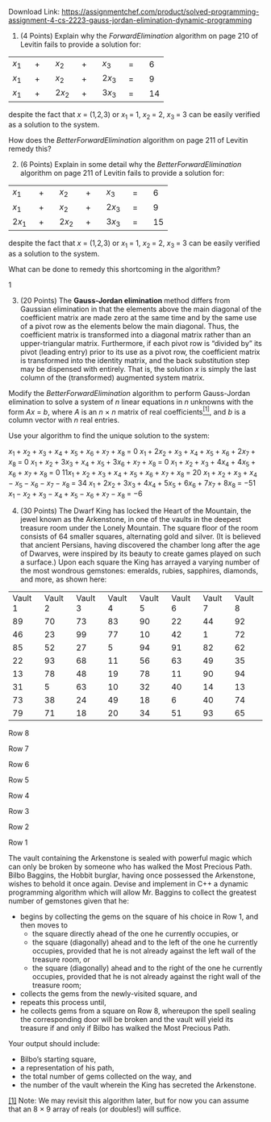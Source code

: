 Download Link: https://assignmentchef.com/product/solved-programming-assignment-4-cs-2223-gauss-jordan-elimination-dynamic-programming
<br>



<ol>

 <li>(4 Points) Explain why the <em>ForwardElimination </em>algorithm on page 210 of Levitin fails to provide a solution for:</li>

</ol>

<table width="193">

 <tbody>

  <tr>

   <td width="28"><em>x</em><sub>1</sub></td>

   <td width="25">+</td>

   <td width="36"><em>x</em><sub>2</sub></td>

   <td width="25">+</td>

   <td width="36"><em>x</em><sub>3</sub></td>

   <td width="25">=</td>

   <td width="16">6</td>

  </tr>

  <tr>

   <td width="28"><em>x</em><sub>1</sub></td>

   <td width="25">+</td>

   <td width="36"><em>x</em><sub>2</sub></td>

   <td width="25">+</td>

   <td width="36">2<em>x</em><sub>3</sub></td>

   <td width="25">=</td>

   <td width="16">9</td>

  </tr>

  <tr>

   <td width="28"><em>x</em><sub>1</sub></td>

   <td width="25">+</td>

   <td width="36">2<em>x</em><sub>2</sub></td>

   <td width="25">+</td>

   <td width="36">3<em>x</em><sub>3</sub></td>

   <td width="25">=</td>

   <td width="16">14</td>

  </tr>

 </tbody>

</table>

despite the fact that <em>x </em>= (1<em>,</em>2<em>,</em>3) or <em>x</em><sub>1 </sub>= 1, <em>x</em><sub>2 </sub>= 2, <em>x</em><sub>3 </sub>= 3 can be easily verified as a solution to the system.

How does the <em>BetterForwardElimination </em>algorithm on page 211 of Levitin remedy this?

<ol start="2">

 <li>(6 Points) Explain in some detail why the <em>BetterForwardElimination </em>algorithm on page 211 of Levitin fails to provide a solution for:</li>

</ol>

<table width="201">

 <tbody>

  <tr>

   <td width="36"><em>x</em><sub>1</sub></td>

   <td width="25">+</td>

   <td width="36"><em>x</em><sub>2</sub></td>

   <td width="25">+</td>

   <td width="36"><em>x</em><sub>3</sub></td>

   <td width="25">=</td>

   <td width="16">6</td>

  </tr>

  <tr>

   <td width="36"><em>x</em><sub>1</sub></td>

   <td width="25">+</td>

   <td width="36"><em>x</em><sub>2</sub></td>

   <td width="25">+</td>

   <td width="36">2<em>x</em><sub>3</sub></td>

   <td width="25">=</td>

   <td width="16">9</td>

  </tr>

  <tr>

   <td width="36">2<em>x</em><sub>1</sub></td>

   <td width="25">+</td>

   <td width="36">2<em>x</em><sub>2</sub></td>

   <td width="25">+</td>

   <td width="36">3<em>x</em><sub>3</sub></td>

   <td width="25">=</td>

   <td width="16">15</td>

  </tr>

 </tbody>

</table>

despite the fact that <em>x </em>= (1<em>,</em>2<em>,</em>3) or <em>x</em><sub>1 </sub>= 1, <em>x</em><sub>2 </sub>= 2, <em>x</em><sub>3 </sub>= 3 can be easily verified as a solution to the system.

What can be done to remedy this shortcoming in the algorithm?

1

<ol start="3">

 <li>(20 Points) The <strong>Gauss-Jordan elimination </strong>method differs from Gaussian elimination in that the elements above the main diagonal of the coefficient matrix are made zero at the same time and by the same use of a pivot row as the elements below the main diagonal. Thus, the coefficient matrix is transformed into a diagonal matrix rather than an upper-triangular matrix. Furthermore, if each pivot row is “divided by” its pivot (leading entry) prior to its use as a pivot row, the coefficient matrix is transformed into the identity matrix, and the back substitution step may be dispensed with entirely. That is, the solution <em>x </em>is simply the last column of the (transformed) augmented system matrix.</li>

</ol>

Modify the <em>BetterForwardElimination </em>algorithm to perform Gauss-Jordan elimination to solve a system of <em>n </em>linear equations in <em>n </em>unknowns with the form <em>Ax </em>= <em>b</em>, where <em>A </em>is an <em>n </em>× <em>n </em>matrix of real coefficients<a href="#_ftn1" name="_ftnref1"><sup>[1]</sup></a>, and <em>b </em>is a column vector with <em>n </em>real entries.

Use your algorithm to find the unique solution to the system:

<em>x</em><sub>1 </sub>+ <em>x</em><sub>2 </sub>+ <em>x</em><sub>3 </sub>+ <em>x</em><sub>4 </sub>+ <em>x</em><sub>5 </sub>+ <em>x</em><sub>6 </sub>+ <em>x</em><sub>7 </sub>+ <em>x</em><sub>8 </sub>= 0 <em>x</em><sub>1 </sub>+ 2<em>x</em><sub>2 </sub>+ <em>x</em><sub>3 </sub>+ <em>x</em><sub>4 </sub>+ <em>x</em><sub>5 </sub>+ <em>x</em><sub>6 </sub>+ 2<em>x</em><sub>7 </sub>+ <em>x</em><sub>8 </sub>= 0 <em>x</em><sub>1 </sub>+ <em>x</em><sub>2 </sub>+ 3<em>x</em><sub>3 </sub>+ <em>x</em><sub>4 </sub>+ <em>x</em><sub>5 </sub>+ 3<em>x</em><sub>6 </sub>+ <em>x</em><sub>7 </sub>+ <em>x</em><sub>8 </sub>= 0 <em>x</em><sub>1 </sub>+ <em>x</em><sub>2 </sub>+ <em>x</em><sub>3 </sub>+ 4<em>x</em><sub>4 </sub>+ 4<em>x</em><sub>5 </sub>+ <em>x</em><sub>6 </sub>+ <em>x</em><sub>7 </sub>+ <em>x</em><sub>8 </sub>= 0 11<em>x</em><sub>1 </sub>+ <em>x</em><sub>2 </sub>+ <em>x</em><sub>3 </sub>+ <em>x</em><sub>4 </sub>+ <em>x</em><sub>5 </sub>+ <em>x</em><sub>6 </sub>+ <em>x</em><sub>7 </sub>+ <em>x</em><sub>8 </sub>= 20 <em>x</em><sub>1 </sub>+ <em>x</em><sub>2 </sub>+ <em>x</em><sub>3 </sub>+ <em>x</em><sub>4 </sub>− <em>x</em><sub>5 </sub>− <em>x</em><sub>6 </sub>− <em>x</em><sub>7 </sub>− <em>x</em><sub>8 </sub>= 34 <em>x</em><sub>1 </sub>+ 2<em>x</em><sub>2 </sub>+ 3<em>x</em><sub>3 </sub>+ 4<em>x</em><sub>4 </sub>+ 5<em>x</em><sub>5 </sub>+ 6<em>x</em><sub>6 </sub>+ 7<em>x</em><sub>7 </sub>+ 8<em>x</em><sub>8 </sub>= −51 <em>x</em><sub>1 </sub>− <em>x</em><sub>2 </sub>+ <em>x</em><sub>3 </sub>− <em>x</em><sub>4 </sub>+ <em>x</em><sub>5 </sub>− <em>x</em><sub>6 </sub>+ <em>x</em><sub>7 </sub>− <em>x</em><sub>8 </sub>= −6

<ol start="4">

 <li>(30 Points) The Dwarf King has locked the Heart of the Mountain, the jewel known as the Arkenstone, in one of the vaults in the deepest treasure room under the Lonely Mountain. The square floor of the room consists of 64 smaller squares, alternating gold and silver. (It is believed that ancient Persians, having discovered the chamber long after the age of Dwarves, were inspired by its beauty to create games played on such a surface.) Upon each square the King has arrayed a varying number of the most wondrous gemstones: emeralds, rubies, sapphires, diamonds, and more, as shown here:</li>

</ol>

<table width="511">

 <tbody>

  <tr>

   <td width="65">Vault 1</td>

   <td width="64">Vault 2</td>

   <td width="64">Vault 3</td>

   <td width="64">Vault 4</td>

   <td width="64">Vault 5</td>

   <td width="64">Vault 6</td>

   <td width="64">Vault 7</td>

   <td width="65">Vault 8</td>

  </tr>

  <tr>

   <td width="65">89</td>

   <td width="64">70</td>

   <td width="64">73</td>

   <td width="64">83</td>

   <td width="64">90</td>

   <td width="64">22</td>

   <td width="64">44</td>

   <td width="65">92</td>

  </tr>

  <tr>

   <td width="65">46</td>

   <td width="64">23</td>

   <td width="64">99</td>

   <td width="64">77</td>

   <td width="64">10</td>

   <td width="64">42</td>

   <td width="64">1</td>

   <td width="65">72</td>

  </tr>

  <tr>

   <td width="65">85</td>

   <td width="64">52</td>

   <td width="64">27</td>

   <td width="64">5</td>

   <td width="64">94</td>

   <td width="64">91</td>

   <td width="64">82</td>

   <td width="65">62</td>

  </tr>

  <tr>

   <td width="65">22</td>

   <td width="64">93</td>

   <td width="64">68</td>

   <td width="64">11</td>

   <td width="64">56</td>

   <td width="64">63</td>

   <td width="64">49</td>

   <td width="65">35</td>

  </tr>

  <tr>

   <td width="65">13</td>

   <td width="64">78</td>

   <td width="64">48</td>

   <td width="64">19</td>

   <td width="64">78</td>

   <td width="64">11</td>

   <td width="64">90</td>

   <td width="65">94</td>

  </tr>

  <tr>

   <td width="65">31</td>

   <td width="64">5</td>

   <td width="64">63</td>

   <td width="64">10</td>

   <td width="64">32</td>

   <td width="64">40</td>

   <td width="64">14</td>

   <td width="65">13</td>

  </tr>

  <tr>

   <td width="65">73</td>

   <td width="64">38</td>

   <td width="64">24</td>

   <td width="64">49</td>

   <td width="64">18</td>

   <td width="64">6</td>

   <td width="64">40</td>

   <td width="65">74</td>

  </tr>

  <tr>

   <td width="65">79</td>

   <td width="64">71</td>

   <td width="64">18</td>

   <td width="64">20</td>

   <td width="64">34</td>

   <td width="64">51</td>

   <td width="64">93</td>

   <td width="65">65</td>

  </tr>

 </tbody>

</table>

Row 8

Row 7

Row 6

Row 5

Row 4

Row 3

Row 2

Row 1

The vault containing the Arkenstone is sealed with powerful magic which can only be broken by someone who has walked the Most Precious Path. Bilbo Baggins, the Hobbit burglar, having once possessed the Arkenstone, wishes to behold it once again. Devise and implement in C++ a dynamic programming algorithm which will allow Mr. Baggins to collect the greatest number of gemstones given that he:

<ul>

 <li>begins by collecting the gems on the square of his choice in Row 1, and then moves to

  <ul>

   <li>the square directly ahead of the one he currently occupies, or</li>

   <li>the square (diagonally) ahead and to the left of the one he currently occupies, provided that he is not already against the left wall of the treasure room, or</li>

   <li>the square (diagonally) ahead and to the right of the one he currently occupies, provided that he is not already against the right wall of the treasure room;</li>

  </ul></li>

 <li>collects the gems from the newly-visited square, and</li>

 <li>repeats this process until,</li>

 <li>he collects gems from a square on Row 8, whereupon the spell sealing the corresponding door will be broken and the vault will yield its treasure if and only if Bilbo has walked the Most Precious Path.</li>

</ul>

Your output should include:

<ul>

 <li>Bilbo’s starting square,</li>

 <li>a representation of his path,</li>

 <li>the total number of gems collected on the way, and</li>

 <li>the number of the vault wherein the King has secreted the Arkenstone.</li>

</ul>

<a href="#_ftnref1" name="_ftn1">[1]</a> Note: We may revisit this algorithm later, but for now you can assume that an 8 × 9 array of reals (or doubles!) will suffice.